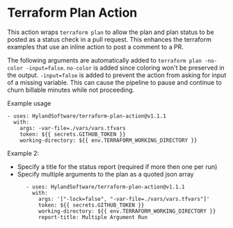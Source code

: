 # Terraform Plan Action

This action wraps `terraform plan` to allow the plan and plan status to be posted as a status check in a pull request.  This enhances the terraform examples that use an inline action to post a comment to a PR.

The following arguments are automatically added to `terraform plan -no-color -input=false`.  `no-color` is added since coloring won't be preserved in the output.  `-input=false` is added to prevent the action from asking for input of a missing variable.  This can cause the pipeline to pause and continue to churn billable minutes while not proceeding.

Example usage

```
- uses: HylandSoftware/terraform-plan-action@v1.1.1
  with:
    args: -var-file=./vars/vars.tfvars
    token: ${{ secrets.GITHUB_TOKEN }}
    working-directory: ${{ env.TERRAFORM_WORKING_DIRECTORY }}

```
Example 2: 
* Specify a title for the status report (required if more then one per run) 
* Specify multiple arguments to the plan as a quoted json array
```
      - uses: HylandSoftware/terraform-plan-action@v1.1.1
        with:
          args: '["-lock=false", "-var-file=./vars/vars.tfvars"]'
          token: ${{ secrets.GITHUB_TOKEN }}
          working-directory: ${{ env.TERRAFORM_WORKING_DIRECTORY }}
          report-title: Multiple Argument Run
```
